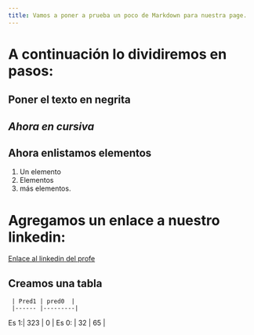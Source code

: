 ```yaml
---
title: Vamos a poner a prueba un poco de Markdown para nuestra page.
---
```


# A continuación lo dividiremos en pasos:

## **Poner el texto en negrita**
## *Ahora en cursiva*
## Ahora enlistamos elementos
1. Un elemento
2. Elementos
3. más elementos.

# Agregamos un enlace a nuestro linkedin:
[Enlace al linkedin del profe](https://www.linkedin.com/in/ezequielbassano)


## Creamos una tabla

     | Pred1 | pred0  |
     |------ |---------|
Es 1:| 323    |  0    |
Es 0: | 32   |  65      |


